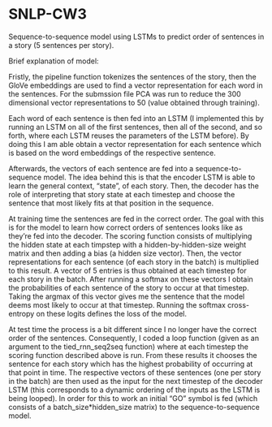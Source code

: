# SNLP-CW3
Sequence-to-sequence model using LSTMs to predict order of sentences in a story (5 sentences per story).

Brief explanation of model:

Fristly, the pipeline function tokenizes the sentences of the story, then the GloVe embeddings are used to find a vector representation for each word in the sentences.
For the submssion file PCA was run to reduce the 300 dimensional vector representations to 50 (value obtained through training).

Each word of each sentence is then fed into an LSTM (I implemented this by running an LSTM on all of the first sentences, then all of the second, and so forth, where each LSTM reuses the parameters of the LSTM before). 
By doing this I am able obtain a vector representation for each sentence which is based on the word embeddings of the respective sentence.

Afterwards, the vectors of each sentence are fed into a sequence-to-sequence model. The idea behind this is that the encoder LSTM is able to learn the general context, “state”, of each story. 
Then, the decoder has the role of interpreting that story state at each timestep and choose the sentence that most likely fits at that position in the sequence.

At training time the sentences are fed in the correct order. The goal with this is for the model to learn how correct orders of sentences looks like as they’re fed into the decoder. 
The scoring function consists of multiplying the hidden state at each timpstep with a hidden-by-hidden-size weight matrix and then adding a bias (a hidden size vector). 
Then, the vector representations for each sentence (of each story in the batch) is multiplied to this result. A vector of 5 entries is thus obtained at each timestep for each story in the batch. 
After running a softmax on these vectors I obtain the probabilities of each sentence of the story to occur at that timestep. 
Taking the argmax of this vector gives me the sentence that the model deems most likely to occur at that timestep. 
Running the softmax cross-entropy on these logits defines the loss of the model.

At test time the process is a bit different since I no longer have the correct order of the sentences. 
Consequently, I coded a loop function (given as an argument to the tied_rnn_seq2seq function) where at each timestep the scoring function described above is run.
From these results it chooses the sentence for each story which has the highest probability of occurring at that point in time. 
The respective vectors of these sentences (one per story in the batch) are then used as the input for the next timestep of the decoder LSTM (this corresponds to a dynamic ordering of the inputs as the LSTM is being looped).
In order for this to work an initial “GO” symbol is fed (which consists of a batch_size*hidden_size matrix) to the sequence-to-sequence model.
